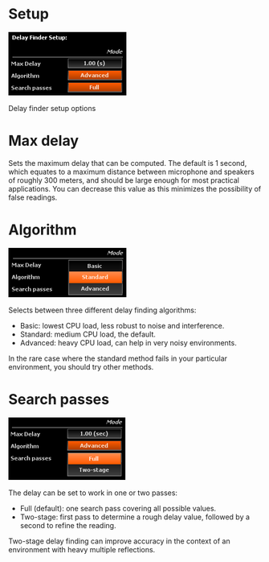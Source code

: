 # Setup
![](../include/SetupDelayFinder.png)

Delay finder setup options

# Max delay

Sets the maximum delay that can be computed. The default is 1 second, which equates to a maximum
distance between microphone and speakers of roughly 300 meters, and should be large enough for most
practical applications. You can decrease this value as this minimizes the possibility of false
readings.

# Algorithm
![](../include/Algorithm.png)

Selects between three different delay finding algorithms:

* Basic: lowest CPU load, less robust to noise and interference.
* Standard: medium CPU load, the default.
* Advanced: heavy CPU load, can help in very noisy environments.

In the rare case where the standard method fails in your particular environment, you should try
other methods.

# Search passes
![](../include/Search_Passes.png)

The delay can be set to work in one or two passes:

* Full (default): one search pass covering all possible values.
* Two-stage: first pass to determine a rough delay value, followed by a second to refine the
reading.

Two-stage delay finding can improve accuracy in the context of an environment with heavy multiple
reflections.
